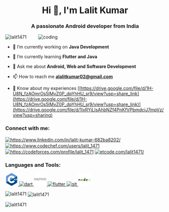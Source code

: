 <h1 align="center">Hi 👋, I'm Lalit Kumar</h1>
<h3 align="center">A passionate Android developer from India</h3>

<img align="right" alt="coding" width="400" src="https://i.gifer.com/6tXM.gif">

<p align="left"> <img src="https://komarev.com/ghpvc/?username=lalit1471&label=Profile%20views&color=0e75b6&style=flat" alt="lalit1471" /> </p>

- 🔭 I’m currently working on **Java Development**

- 🌱 I’m currently learning **Flutter and Java**

- 💬 Ask me about **Android, Web and Software Development**

- 📫 How to reach me **alalitkumar02@gmail.com**

- 📄 Know about my experiences [[https://drive.google.com/file/d/1H-U8N_fzAOmrOs5lMvZ0P_dpYhHU_sr9/view?usp=share_link](https://drive.google.com/file/d/1H-U8N_fzAOmrOs5lMvZ0P_dpYhHU_sr9/view?usp=share_link)](https://drive.google.com/file/d/1lxRYiLIsAhbNZf4PnKfVPbmdcjJ7mpVz/view?usp=sharing)

<h3 align="left">Connect with me:</h3>
<p align="left">
<a href="https://linkedin.com/in/https://www.linkedin.com/in/lalit-kumar-682ba8202/" target="blank"><img align="center" src="https://raw.githubusercontent.com/rahuldkjain/github-profile-readme-generator/master/src/images/icons/Social/linked-in-alt.svg" alt="https://www.linkedin.com/in/lalit-kumar-682ba8202/" height="30" width="40" /></a>
<a href="https://www.codechef.com/users/https://www.codechef.com/users/lalit_1471" target="blank"><img align="center" src="https://cdn.jsdelivr.net/npm/simple-icons@3.1.0/icons/codechef.svg" alt="https://www.codechef.com/users/lalit_1471" height="30" width="40" /></a>
<a href="https://codeforces.com/profile/https://codeforces.com/profile/lalit_1471" target="blank"><img align="center" src="https://raw.githubusercontent.com/rahuldkjain/github-profile-readme-generator/master/src/images/icons/Social/codeforces.svg" alt="https://codeforces.com/profile/lalit_1471" height="30" width="40" /></a>
<a href="https://www.leetcode.com/etcode.com/lalit1471/" target="blank"><img align="center" src="https://raw.githubusercontent.com/rahuldkjain/github-profile-readme-generator/master/src/images/icons/Social/leet-code.svg" alt="etcode.com/lalit1471/" height="30" width="40" /></a>
</p>

<h3 align="left">Languages and Tools:</h3>
<p align="left"> <a href="https://www.w3schools.com/cpp/" target="_blank" rel="noreferrer"> <img src="https://raw.githubusercontent.com/devicons/devicon/master/icons/cplusplus/cplusplus-original.svg" alt="cplusplus" width="40" height="40"/> </a> <a href="https://dart.dev" target="_blank" rel="noreferrer"> <img src="https://www.vectorlogo.zone/logos/dartlang/dartlang-icon.svg" alt="dart" width="40" height="40"/> </a> <a href="https://expressjs.com" target="_blank" rel="noreferrer"> <img src="https://raw.githubusercontent.com/devicons/devicon/master/icons/express/express-original-wordmark.svg" alt="express" width="40" height="40"/> </a> <a href="https://flutter.dev" target="_blank" rel="noreferrer"> <img src="https://www.vectorlogo.zone/logos/flutterio/flutterio-icon.svg" alt="flutter" width="40" height="40"/> </a> <a href="https://git-scm.com/" target="_blank" rel="noreferrer"> <img src="https://www.vectorlogo.zone/logos/git-scm/git-scm-icon.svg" alt="git" width="40" height="40"/> </a> <a href="https://nodejs.org" target="_blank" rel="noreferrer"> <img src="https://raw.githubusercontent.com/devicons/devicon/master/icons/nodejs/nodejs-original-wordmark.svg" alt="nodejs" width="40" height="40"/> </a> </p>

<p><img align="left" src="https://github-readme-stats.vercel.app/api/top-langs?username=lalit1471&show_icons=true&locale=en&layout=compact" alt="lalit1471" /></p>

<p>&nbsp;<img align="center" src="https://github-readme-stats.vercel.app/api?username=lalit1471&show_icons=true&locale=en" alt="lalit1471" /></p>

<p><img align="center" src="https://github-readme-streak-stats.herokuapp.com/?user=lalit1471&" alt="lalit1471" /></p>
